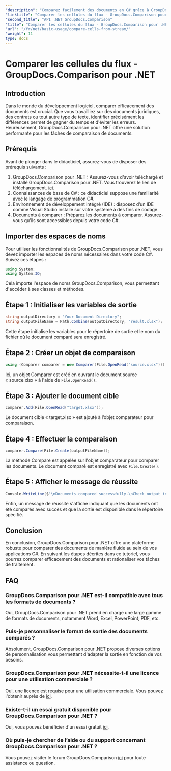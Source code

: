 ```yaml
---
"description": "Comparez facilement des documents en C# grâce à GroupDocs.Comparison pour .NET. Simplifiez le traitement de vos documents."
"linktitle": "Comparer les cellules du flux - GroupDocs.Comparison pour .NET"
"second_title": "API .NET GroupDocs.Comparison"
"title": "Comparer les cellules du flux - GroupDocs.Comparison pour .NET"
"url": "/fr/net/basic-usage/compare-cells-from-stream/"
"weight": 11
type: docs
---
```

# Comparer les cellules du flux - GroupDocs.Comparison pour .NET

## Introduction
Dans le monde du développement logiciel, comparer efficacement des documents est crucial. Que vous travailliez sur des documents juridiques, des contrats ou tout autre type de texte, identifier précisément les différences permet de gagner du temps et d'éviter les erreurs. Heureusement, GroupDocs.Comparison pour .NET offre une solution performante pour les tâches de comparaison de documents.
## Prérequis
Avant de plonger dans le didacticiel, assurez-vous de disposer des prérequis suivants :
1. GroupDocs.Comparison pour .NET : Assurez-vous d'avoir téléchargé et installé GroupDocs.Comparison pour .NET. Vous trouverez le lien de téléchargement. [ici](https://releases.groupdocs.com/comparison/net/).
2. Connaissances de base de C# : ce didacticiel suppose une familiarité avec le langage de programmation C#.
3. Environnement de développement intégré (IDE) : disposez d’un IDE comme Visual Studio installé sur votre système à des fins de codage.
4. Documents à comparer : Préparez les documents à comparer. Assurez-vous qu'ils sont accessibles depuis votre code C#.

## Importer des espaces de noms
Pour utiliser les fonctionnalités de GroupDocs.Comparison pour .NET, vous devez importer les espaces de noms nécessaires dans votre code C#. Suivez ces étapes :

```csharp
using System;
using System.IO;
```
Cela importe l'espace de noms GroupDocs.Comparison, vous permettant d'accéder à ses classes et méthodes.

## Étape 1 : Initialiser les variables de sortie
```csharp
string outputDirectory = "Your Document Directory";
string outputFileName = Path.Combine(outputDirectory, "result.xlsx");
```
Cette étape initialise les variables pour le répertoire de sortie et le nom du fichier où le document comparé sera enregistré.
## Étape 2 : Créer un objet de comparaison
```csharp
using (Comparer comparer = new Comparer(File.OpenRead("source.xlsx")))
```
Ici, un objet Comparer est créé en ouvrant le document source « source.xlsx » à l'aide de `File.OpenRead()`.
## Étape 3 : Ajouter le document cible
```csharp
comparer.Add(File.OpenRead("target.xlsx"));
```
Le document cible « target.xlsx » est ajouté à l’objet comparateur pour comparaison.
## Étape 4 : Effectuer la comparaison
```csharp
comparer.Compare(File.Create(outputFileName));
```
La méthode Compare est appelée sur l'objet comparateur pour comparer les documents. Le document comparé est enregistré avec `File.Create()`.
## Étape 5 : Afficher le message de réussite
```csharp
Console.WriteLine($"\nDocuments compared successfully.\nCheck output in {outputDirectory}.");
```
Enfin, un message de réussite s'affiche indiquant que les documents ont été comparés avec succès et que la sortie est disponible dans le répertoire spécifié.

## Conclusion
En conclusion, GroupDocs.Comparison pour .NET offre une plateforme robuste pour comparer des documents de manière fluide au sein de vos applications C#. En suivant les étapes décrites dans ce tutoriel, vous pourrez comparer efficacement des documents et rationaliser vos tâches de traitement.
## FAQ
### GroupDocs.Comparison pour .NET est-il compatible avec tous les formats de documents ?
Oui, GroupDocs.Comparison pour .NET prend en charge une large gamme de formats de documents, notamment Word, Excel, PowerPoint, PDF, etc.
### Puis-je personnaliser le format de sortie des documents comparés ?
Absolument, GroupDocs.Comparison pour .NET propose diverses options de personnalisation vous permettant d'adapter la sortie en fonction de vos besoins.
### GroupDocs.Comparison pour .NET nécessite-t-il une licence pour une utilisation commerciale ?
Oui, une licence est requise pour une utilisation commerciale. Vous pouvez l'obtenir auprès de [ici](https://purchase.groupdocs.com/buy).
### Existe-t-il un essai gratuit disponible pour GroupDocs.Comparison pour .NET ?
Oui, vous pouvez bénéficier d'un essai gratuit [ici](https://releases.groupdocs.com/).
### Où puis-je chercher de l’aide ou du support concernant GroupDocs.Comparison pour .NET ?
Vous pouvez visiter le forum GroupDocs.Comparison [ici](https://forum.groupdocs.com/c/comparison/12) pour toute assistance ou question.